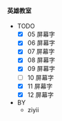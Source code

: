 #### 英雄教室

- TODO
  - [x] 05 屏幕字
  - [x] 06 屏幕字
  - [x] 07 屏幕字
  - [x] 08 屏幕字
  - [x] 09 屏幕字
  - [ ] 10 屏幕字
  - [x] 11 屏幕字
  - [x] 12 屏幕字
- BY
  - ziyii
